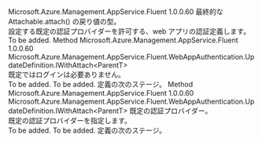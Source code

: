 <Type Name="IWithDefaultAuthenticationProvider&lt;ParentT&gt;" FullName="Microsoft.Azure.Management.AppService.Fluent.WebAppAuthentication.UpdateDefinition.IWithDefaultAuthenticationProvider&lt;ParentT&gt;">
  <TypeSignature Language="C#" Value="public interface IWithDefaultAuthenticationProvider&lt;ParentT&gt;" />
  <TypeSignature Language="ILAsm" Value=".class public interface auto ansi abstract IWithDefaultAuthenticationProvider`1&lt;ParentT&gt;" />
  <TypeSignature Language="DocId" Value="T:Microsoft.Azure.Management.AppService.Fluent.WebAppAuthentication.UpdateDefinition.IWithDefaultAuthenticationProvider`1" />
  <TypeSignature Language="VB.NET" Value="Public Interface IWithDefaultAuthenticationProvider(Of ParentT)" />
  <TypeSignature Language="F#" Value="type IWithDefaultAuthenticationProvider&lt;'ParentT&gt; = interface" />
  <AssemblyInfo>
    <AssemblyName>Microsoft.Azure.Management.AppService.Fluent</AssemblyName>
    <AssemblyVersion>1.0.0.60</AssemblyVersion>
  </AssemblyInfo>
  <TypeParameters>
    <TypeParameter Name="ParentT" />
  </TypeParameters>
  <Interfaces />
  <Docs>
    <typeparam name="ParentT">最終的な Attachable.attach() の戻り値の型。</typeparam>
    <summary>
            設定する既定の認証プロバイダーを許可する、web アプリの認証定義します。
            </summary>
    <remarks>To be added.</remarks>
  </Docs>
  <Members>
    <Member MemberName="WithAnonymousAuthentication">
      <MemberSignature Language="C#" Value="public Microsoft.Azure.Management.AppService.Fluent.WebAppAuthentication.UpdateDefinition.IWithAttach&lt;ParentT&gt; WithAnonymousAuthentication ();" />
      <MemberSignature Language="ILAsm" Value=".method public hidebysig newslot virtual instance class Microsoft.Azure.Management.AppService.Fluent.WebAppAuthentication.UpdateDefinition.IWithAttach`1&lt;!ParentT&gt; WithAnonymousAuthentication() cil managed" />
      <MemberSignature Language="DocId" Value="M:Microsoft.Azure.Management.AppService.Fluent.WebAppAuthentication.UpdateDefinition.IWithDefaultAuthenticationProvider`1.WithAnonymousAuthentication" />
      <MemberSignature Language="VB.NET" Value="Public Function WithAnonymousAuthentication () As IWithAttach(Of ParentT)" />
      <MemberSignature Language="F#" Value="abstract member WithAnonymousAuthentication : unit -&gt; Microsoft.Azure.Management.AppService.Fluent.WebAppAuthentication.UpdateDefinition.IWithAttach&lt;'ParentT&gt;" Usage="iWithDefaultAuthenticationProvider.WithAnonymousAuthentication " />
      <MemberType>Method</MemberType>
      <AssemblyInfo>
        <AssemblyName>Microsoft.Azure.Management.AppService.Fluent</AssemblyName>
        <AssemblyVersion>1.0.0.60</AssemblyVersion>
      </AssemblyInfo>
      <ReturnValue>
        <ReturnType>Microsoft.Azure.Management.AppService.Fluent.WebAppAuthentication.UpdateDefinition.IWithAttach&lt;ParentT&gt;</ReturnType>
      </ReturnValue>
      <Parameters />
      <Docs>
        <summary>
            既定ではログインは必要ありません。
            </summary>
        <returns>To be added.</returns>
        <remarks>To be added.</remarks>
        <return>定義の次のステージ。</return>
      </Docs>
    </Member>
    <Member MemberName="WithDefaultAuthenticationProvider">
      <MemberSignature Language="C#" Value="public Microsoft.Azure.Management.AppService.Fluent.WebAppAuthentication.UpdateDefinition.IWithAttach&lt;ParentT&gt; WithDefaultAuthenticationProvider (Microsoft.Azure.Management.AppService.Fluent.Models.BuiltInAuthenticationProvider provider);" />
      <MemberSignature Language="ILAsm" Value=".method public hidebysig newslot virtual instance class Microsoft.Azure.Management.AppService.Fluent.WebAppAuthentication.UpdateDefinition.IWithAttach`1&lt;!ParentT&gt; WithDefaultAuthenticationProvider(valuetype Microsoft.Azure.Management.AppService.Fluent.Models.BuiltInAuthenticationProvider provider) cil managed" />
      <MemberSignature Language="DocId" Value="M:Microsoft.Azure.Management.AppService.Fluent.WebAppAuthentication.UpdateDefinition.IWithDefaultAuthenticationProvider`1.WithDefaultAuthenticationProvider(Microsoft.Azure.Management.AppService.Fluent.Models.BuiltInAuthenticationProvider)" />
      <MemberSignature Language="VB.NET" Value="Public Function WithDefaultAuthenticationProvider (provider As BuiltInAuthenticationProvider) As IWithAttach(Of ParentT)" />
      <MemberSignature Language="F#" Value="abstract member WithDefaultAuthenticationProvider : Microsoft.Azure.Management.AppService.Fluent.Models.BuiltInAuthenticationProvider -&gt; Microsoft.Azure.Management.AppService.Fluent.WebAppAuthentication.UpdateDefinition.IWithAttach&lt;'ParentT&gt;" Usage="iWithDefaultAuthenticationProvider.WithDefaultAuthenticationProvider provider" />
      <MemberType>Method</MemberType>
      <AssemblyInfo>
        <AssemblyName>Microsoft.Azure.Management.AppService.Fluent</AssemblyName>
        <AssemblyVersion>1.0.0.60</AssemblyVersion>
      </AssemblyInfo>
      <ReturnValue>
        <ReturnType>Microsoft.Azure.Management.AppService.Fluent.WebAppAuthentication.UpdateDefinition.IWithAttach&lt;ParentT&gt;</ReturnType>
      </ReturnValue>
      <Parameters>
        <Parameter Name="provider" Type="Microsoft.Azure.Management.AppService.Fluent.Models.BuiltInAuthenticationProvider" />
      </Parameters>
      <Docs>
        <param name="provider">既定の認証プロバイダー。</param>
        <summary>
            既定の認証プロバイダーを指定します。
            </summary>
        <returns>To be added.</returns>
        <remarks>To be added.</remarks>
        <return>定義の次のステージ。</return>
      </Docs>
    </Member>
  </Members>
</Type>